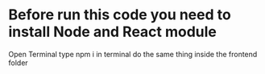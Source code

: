 # Before run this code you need to install Node and React module

Open Terminal
type npm i in terminal
do the same thing inside the frontend folder
